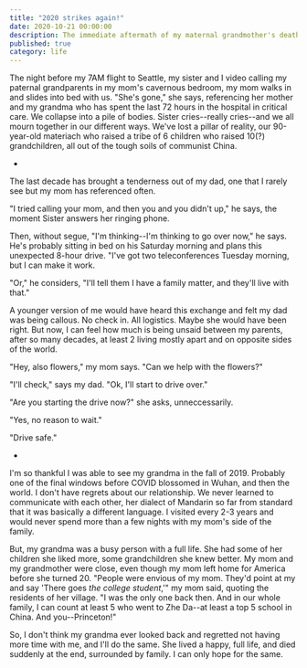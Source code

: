 ```yaml
---
title: "2020 strikes again!"
date: 2020-10-21 00:00:00
description: The immediate aftermath of my maternal grandmother's death. 
published: true
category: life
---
```


The night before my 7AM flight to Seattle, my sister and I video calling my paternal grandparents in my mom's cavernous bedroom, my mom walks in and slides into bed with us. "She's gone," she says, referencing her mother and my grandma who has spent the last 72 hours in the hospital in critical care. We collapse into a pile of bodies. Sister cries--really cries--and we all mourn together in our different ways. We've lost a pillar of reality, our 90-year-old materiach who raised a tribe of 6 children who raised 10(?) grandchildren, all out of the tough soils of communist China.

-

The last decade has brought a tenderness out of my dad, one that I rarely see but my mom has referenced often.

"I tried calling your mom, and then you and you didn't up," he says, the moment Sister answers her ringing phone. 

Then, without segue, "I'm thinking--I'm thinking to go over now," he says. He's probably sitting in bed on his Saturday morning and plans this unexpected 8-hour drive. "I've got two teleconferences Tuesday morning, but I can make it work.

"Or," he considers, "I'll tell them I have a family matter, and they'll live with that."

A younger version of me would have heard this exchange and felt my dad was being callous. No check in. All logistics. Maybe she would have been right. But now, I can feel how much is being unsaid between my parents, after so many decades, at least 2 living mostly apart and on opposite sides of the world. 

"Hey, also flowers," my mom says. "Can we help with the flowers?"

"I'll check," says my dad. "Ok, I'll start to drive over."

"Are you starting the drive now?" she asks, unneccessarily.

"Yes, no reason to wait."

"Drive safe."

-

I'm so thankful I was able to see my grandma in the fall of 2019. Probably one of the final windows before COVID blossomed in Wuhan, and then the world. I don't have regrets about our relationship. We never learned to communicate with each other, her dialect of Mandarin so far from standard that it was basically a different language. I visited every 2-3 years and would never spend more than a few nights with my mom's side of the family. 

But, my grandma was a busy person with a full life. She had some of her children she liked more, some grandchildren she knew better. My mom and my grandmother were close, even though my mom left home for America before she turned 20. "People were envious of my mom. They'd point at my and say 'There goes _the college student_,'" my mom said, quoting the residents of her village. "I was the only one back then. And in our whole family, I can count at least 5 who went to Zhe Da--at least a top 5 school in China. And you--Princeton!"

So, I don't think my grandma ever looked back and regretted not having more time with me, and I'll do the same. She lived a happy, full life, and died suddenly at the end, surrounded by family. I can only hope for the same. 
